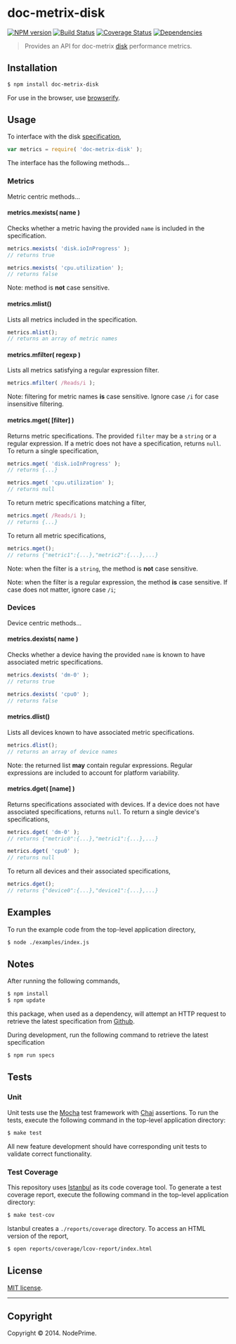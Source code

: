 doc-metrix-disk
===
[![NPM version][npm-image]][npm-url] [![Build Status][travis-image]][travis-url] [![Coverage Status][coveralls-image]][coveralls-url] [![Dependencies][dependencies-image]][dependencies-url]

> Provides an API for doc-metrix [disk](https://github.com/doc-metrix/disk) performance metrics.


## Installation

``` bash
$ npm install doc-metrix-disk
```

For use in the browser, use [browserify](https://github.com/substack/node-browserify).


## Usage

To interface with the disk [specification](https://github.com/doc-metrix/disk),

``` javascript
var metrics = require( 'doc-metrix-disk' );
```

The interface has the following methods...


### Metrics

Metric centric methods...


#### metrics.mexists( name )

Checks whether a metric having the provided `name` is included in the specification.

``` javascript
metrics.mexists( 'disk.ioInProgress' );
// returns true

metrics.mexists( 'cpu.utilization' );
// returns false
```

Note: method is __not__ case sensitive.


#### metrics.mlist()

Lists all metrics included in the specification.

``` javascript
metrics.mlist();
// returns an array of metric names
```


#### metrics.mfilter( regexp )

Lists all metrics satisfying a regular expression filter.

``` javascript
metrics.mfilter( /Reads/i );
```

Note: filtering for metric names __is__ case sensitive. Ignore case `/i` for case insensitive filtering.


#### metrics.mget( [filter] )

Returns metric specifications. The provided `filter` may be a `string` or a regular expression. If a metric does not have a specification, returns `null`. To return a single specification,

``` javascript
metrics.mget( 'disk.ioInProgress' );
// returns {...}

metrics.mget( 'cpu.utilization' );
// returns null
```

To return metric specifications matching a filter,

``` javascript
metrics.mget( /Reads/i );
// returns {...}
```

To return all metric specifications,

``` javascript
metrics.mget();
// returns {"metric1":{...},"metric2":{...},...}
```

Note: when the filter is a `string`, the method is __not__ case sensitive.

Note: when the filter is a regular expression, the method __is__ case sensitive. If case does not matter, ignore case `/i`;


### Devices

Device centric methods...


#### metrics.dexists( name )

Checks whether a device having the provided `name` is known to have associated metric specifications.

``` javascript
metrics.dexists( 'dm-0' );
// returns true

metrics.dexists( 'cpu0' );
// returns false
```

#### metrics.dlist()

Lists all devices known to have associated metric specifications.

``` javascript
metrics.dlist();
// returns an array of device names
```

Note: the returned list __may__ contain regular expressions. Regular expressions are included to account for platform variability.


#### metrics.dget( [name] )

Returns specifications associated with devices. If a device does not have associated specifications, returns `null`. To return a single device's specifications,

``` javascript
metrics.dget( 'dm-0' );
// returns {"metric0":{...},"metric1":{...},...}

metrics.dget( 'cpu0' );
// returns null
```

To return all devices and their associated specifications,

``` javascript
metrics.dget();
// returns {"device0":{...},"device1":{...},...}
```



## Examples

To run the example code from the top-level application directory,

``` bash
$ node ./examples/index.js
```



## Notes

After running the following commands,

``` bash
$ npm install
$ npm update
```

this package, when used as a dependency, will attempt an HTTP request to retrieve the latest specification from [Github](https://github.com/doc-metrix/disk).

During development, run the following command to retrieve the latest specification

``` bash
$ npm run specs
```


## Tests

### Unit

Unit tests use the [Mocha](http://visionmedia.github.io/mocha) test framework with [Chai](http://chaijs.com) assertions. To run the tests, execute the following command in the top-level application directory:

``` bash
$ make test
```

All new feature development should have corresponding unit tests to validate correct functionality.


### Test Coverage

This repository uses [Istanbul](https://github.com/gotwarlost/istanbul) as its code coverage tool. To generate a test coverage report, execute the following command in the top-level application directory:

``` bash
$ make test-cov
```

Istanbul creates a `./reports/coverage` directory. To access an HTML version of the report,

``` bash
$ open reports/coverage/lcov-report/index.html
```


## License

[MIT license](http://opensource.org/licenses/MIT). 


---
## Copyright

Copyright &copy; 2014. NodePrime.


[npm-image]: http://img.shields.io/npm/v/doc-metrix-disk.svg
[npm-url]: https://npmjs.org/package/doc-metrix-disk

[travis-image]: http://img.shields.io/travis/doc-metrix/disk-node/master.svg
[travis-url]: https://travis-ci.org/doc-metrix/disk-node

[coveralls-image]: https://img.shields.io/coveralls/doc-metrix/disk-node/master.svg
[coveralls-url]: https://coveralls.io/r/doc-metrix/disk-node?branch=master

[dependencies-image]: http://img.shields.io/david/doc-metrix/disk-node.svg
[dependencies-url]: https://david-dm.org/doc-metrix/disk-node

[dev-dependencies-image]: http://img.shields.io/david/dev/doc-metrix/disk-node.svg
[dev-dependencies-url]: https://david-dm.org/dev/doc-metrix/disk-node

[github-issues-image]: http://img.shields.io/github/issues/doc-metrix/disk-node.svg
[github-issues-url]: https://github.com/doc-metrix/disk-node/issues